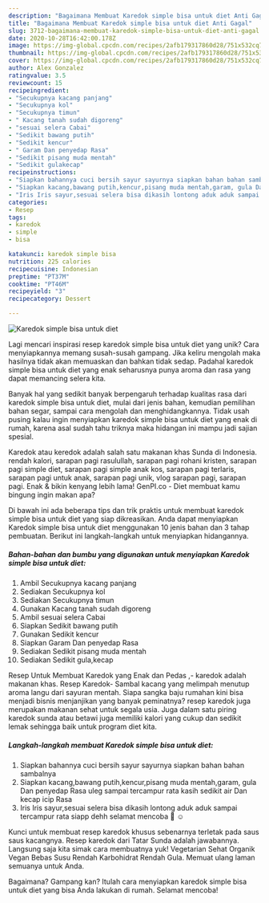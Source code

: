 ```yaml
---
description: "Bagaimana Membuat Karedok simple bisa untuk diet Anti Gagal"
title: "Bagaimana Membuat Karedok simple bisa untuk diet Anti Gagal"
slug: 3712-bagaimana-membuat-karedok-simple-bisa-untuk-diet-anti-gagal
date: 2020-10-28T16:42:00.178Z
image: https://img-global.cpcdn.com/recipes/2afb179317860d28/751x532cq70/karedok-simple-bisa-untuk-diet-foto-resep-utama.jpg
thumbnail: https://img-global.cpcdn.com/recipes/2afb179317860d28/751x532cq70/karedok-simple-bisa-untuk-diet-foto-resep-utama.jpg
cover: https://img-global.cpcdn.com/recipes/2afb179317860d28/751x532cq70/karedok-simple-bisa-untuk-diet-foto-resep-utama.jpg
author: Alex Gonzalez
ratingvalue: 3.5
reviewcount: 15
recipeingredient:
- "Secukupnya kacang panjang"
- "Secukupnya kol"
- "Secukupnya timun"
- " Kacang tanah sudah digoreng"
- "sesuai selera Cabai"
- "Sedikit bawang putih"
- "Sedikit kencur"
- " Garam Dan penyedap Rasa"
- "Sedikit pisang muda mentah"
- "Sedikit gulakecap"
recipeinstructions:
- "Siapkan bahannya cuci bersih sayur sayurnya siapkan bahan bahan sambalnya"
- "Siapkan kacang,bawang putih,kencur,pisang muda mentah,garam, gula Dan penyedap Rasa uleg sampai tercampur rata kasih sedikit air Dan kecap icip Rasa"
- "Iris Iris sayur,sesuai selera bisa dikasih lontong aduk aduk sampai tercampur rata siapp dehh selamat mencoba 🙏 ☺️"
categories:
- Resep
tags:
- karedok
- simple
- bisa

katakunci: karedok simple bisa 
nutrition: 225 calories
recipecuisine: Indonesian
preptime: "PT37M"
cooktime: "PT46M"
recipeyield: "3"
recipecategory: Dessert

---
```



![Karedok simple bisa untuk diet](https://img-global.cpcdn.com/recipes/2afb179317860d28/751x532cq70/karedok-simple-bisa-untuk-diet-foto-resep-utama.jpg)

Lagi mencari inspirasi resep karedok simple bisa untuk diet yang unik? Cara menyiapkannya memang susah-susah gampang. Jika keliru mengolah maka hasilnya tidak akan memuaskan dan bahkan tidak sedap. Padahal karedok simple bisa untuk diet yang enak seharusnya punya aroma dan rasa yang dapat memancing selera kita.

Banyak hal yang sedikit banyak berpengaruh terhadap kualitas rasa dari karedok simple bisa untuk diet, mulai dari jenis bahan, kemudian pemilihan bahan segar, sampai cara mengolah dan menghidangkannya. Tidak usah pusing kalau ingin menyiapkan karedok simple bisa untuk diet yang enak di rumah, karena asal sudah tahu triknya maka hidangan ini mampu jadi sajian spesial.

Karedok atau keredok adalah salah satu makanan khas Sunda di Indonesia. rendah kalori, sarapan pagi rasulullah, sarapan pagi rohani kristen, sarapan pagi simple diet, sarapan pagi simple anak kos, sarapan pagi terlaris, sarapan pagi untuk anak, sarapan pagi unik, vlog sarapan pagi, sarapan pagi. Enak &amp; bikin kenyang lebih lama! GenPI.co - Diet membuat kamu bingung ingin makan apa?


Di bawah ini ada beberapa tips dan trik praktis untuk membuat karedok simple bisa untuk diet yang siap dikreasikan. Anda dapat menyiapkan Karedok simple bisa untuk diet menggunakan 10 jenis bahan dan 3 tahap pembuatan. Berikut ini langkah-langkah untuk menyiapkan hidangannya.

<!--inarticleads1-->

##### Bahan-bahan dan bumbu yang digunakan untuk menyiapkan Karedok simple bisa untuk diet:

1. Ambil Secukupnya kacang panjang
1. Sediakan Secukupnya kol
1. Sediakan Secukupnya timun
1. Gunakan  Kacang tanah sudah digoreng
1. Ambil sesuai selera Cabai
1. Siapkan Sedikit bawang putih
1. Gunakan Sedikit kencur
1. Siapkan  Garam Dan penyedap Rasa
1. Sediakan Sedikit pisang muda mentah
1. Sediakan Sedikit gula,kecap


Resep Untuk Membuat Karedok yang Enak dan Pedas ,- karedok adalah makanan khas. Resep Karedok- Sambal kacang yang melimpah menutup aroma langu dari sayuran mentah. Siapa sangka baju rumahan kini bisa menjadi bisnis menjanjikan yang banyak peminatnya? resep karedok juga merupakan makanan sehat untuk segala usia. Juga dalam satu piring karedok sunda atau betawi juga memiliki kalori yang cukup dan sedikit lemak sehingga baik untuk program diet kita. 

<!--inarticleads2-->

##### Langkah-langkah membuat Karedok simple bisa untuk diet:

1. Siapkan bahannya cuci bersih sayur sayurnya siapkan bahan bahan sambalnya
1. Siapkan kacang,bawang putih,kencur,pisang muda mentah,garam, gula Dan penyedap Rasa uleg sampai tercampur rata kasih sedikit air Dan kecap icip Rasa
1. Iris Iris sayur,sesuai selera bisa dikasih lontong aduk aduk sampai tercampur rata siapp dehh selamat mencoba 🙏 ☺️


Kunci untuk membuat resep karedok khusus sebenarnya terletak pada saus saus kacangnya. Resep karedok dari Tatar Sunda adalah jawabannya. Langsung saja kita simak cara membuatnya yuk! Vegetarian Sehat Organik Vegan Bebas Susu Rendah Karbohidrat Rendah Gula. Memuat ulang laman semuanya untuk Anda. 

Bagaimana? Gampang kan? Itulah cara menyiapkan karedok simple bisa untuk diet yang bisa Anda lakukan di rumah. Selamat mencoba!
